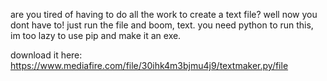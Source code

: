 are you tired of having to do all the work to create a text file? well now you dont have to! just run the file and boom, text.
you need python to run this, im too lazy to use pip and make it an exe.

download it here: https://www.mediafire.com/file/30ihk4m3bjmu4j9/textmaker.py/file

